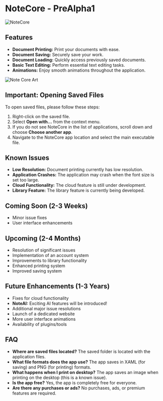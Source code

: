 # NoteCore - PreAlpha1
![NoteCore](https://github.com/user-attachments/assets/76ec8ba1-9a84-43d5-ad2b-69d7147b29d1)

## Features
- **Document Printing:** Print your documents with ease.
- **Document Saving:** Securely save your work.
- **Document Loading:** Quickly access previously saved documents.
- **Basic Text Editing:** Perform essential text editing tasks.
- **Animations:** Enjoy smooth animations throughout the application.
  
![Note Core Art](https://github.com/user-attachments/assets/33d335ac-bc2a-4301-a1e1-8296f749134a)

## Important: Opening Saved Files
To open saved files, please follow these steps:
1. Right-click on the saved file.
2. Select **Open with...** from the context menu.
3. If you do not see NoteCore in the list of applications, scroll down and choose **Choose another app**.
4. Navigate to the NoteCore app location and select the main executable file.

## Known Issues
- **Low Resolution:** Document printing currently has low resolution.
- **Application Crashes:** The application may crash when the font size is set too large.
- **Cloud Functionality:** The cloud feature is still under development.
- **Library Feature:** The library feature is currently being developed.

## Coming Soon (2-3 Weeks)
- Minor issue fixes
- User interface enhancements

## Upcoming (2-4 Months)
- Resolution of significant issues
- Implementation of an account system
- Improvements to library functionality
- Enhanced printing system
- Improved saving system

## Future Enhancements (1-3 Years)
- Fixes for cloud functionality
- **NoteAI:** Exciting AI features will be introduced!
- Additional major issue resolutions
- Launch of a dedicated website
- More user interface animations
- Availability of plugins/tools

## FAQ
- **Where are saved files located?** The saved folder is located with the application files.
- **What file formats does the app use?** The app saves in XAML (for saving) and PNG (for printing) formats.
- **What happens when I print on desktop?** The app saves an image when printing on the desktop (this is a known issue).
- **Is the app free?** Yes, the app is completely free for everyone.
- **Are there any purchases or ads?** No purchases, ads, or premium features are required.
